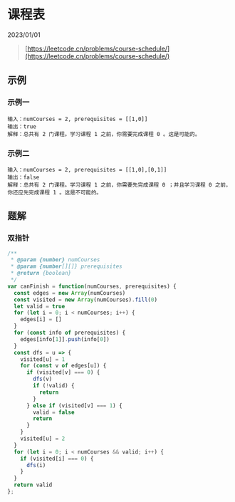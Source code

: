 # 课程表

2023/01/01

> [https://leetcode.cn/problems/course-schedule/](https://leetcode.cn/problems/course-schedule/)

## 示例

### 示例一

```text
输入：numCourses = 2, prerequisites = [[1,0]]
输出：true
解释：总共有 2 门课程。学习课程 1 之前，你需要完成课程 0 。这是可能的。
```

### 示例二

```text
输入：numCourses = 2, prerequisites = [[1,0],[0,1]]
输出：false
解释：总共有 2 门课程。学习课程 1 之前，你需要先完成​课程 0 ；并且学习课程 0 之前，你还应先完成课程 1 。这是不可能的。
```

## 题解

### 双指针


```javascript
/**
 * @param {number} numCourses
 * @param {number[][]} prerequisites
 * @return {boolean}
 */
var canFinish = function(numCourses, prerequisites) {
  const edges = new Array(numCourses)
  const visited = new Array(numCourses).fill(0)
  let valid = true
  for (let i = 0; i < numCourses; i++) {
    edges[i] = []
  }
  for (const info of prerequisites) {
    edges[info[1]].push(info[0])
  }
  const dfs = u => {
    visited[u] = 1
    for (const v of edges[u]) {
      if (visited[v] === 0) {
        dfs(v)
        if (!valid) {
          return
        }
      } else if (visited[v] === 1) {
        valid = false
        return
      }
    }
    visited[u] = 2
  }
  for (let i = 0; i < numCourses && valid; i++) {
    if (visited[i] === 0) {
      dfs(i)
    }
  }
  return valid
};
```
